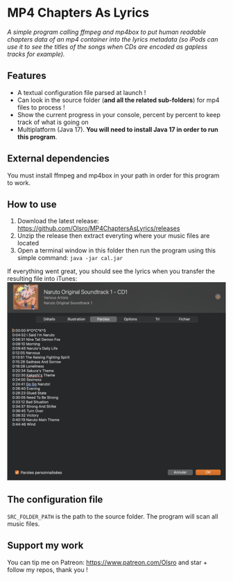 # MP4 Chapters As Lyrics
*A simple program calling ffmpeg and mp4box to put human readable chapters data of an mp4 container into the lyrics metadata (so iPods can use it to see the titles of the songs when CDs are encoded as gapless tracks for example).*

## Features
- A textual configuration file parsed at launch !
- Can look in the source folder (**and all the related sub-folders**) for mp4 files to process !
- Show the current progress in your console, percent by percent to keep track of what is going on
- Multiplatform (Java 17). **You will need to install Java 17 in order to run this program**.

## External dependencies
You must install ffmpeg and mp4box in your path in order for this program to work.

## How to use
1) Download the latest release: https://github.com/Olsro/MP4ChaptersAsLyrics/releases
2) Unzip the release then extract everyting where your music files are located
3) Open a terminal window in this folder then run the program using this simple command: ```java -jar cal.jar```

If everything went great, you should see the lyrics when you transfer the resulting file into iTunes:
![Alt text](images/result.jpeg?raw=true "Result")

## The configuration file
```SRC_FOLDER_PATH``` is the path to the source folder. The program will scan all music files.

## Support my work
You can tip me on Patreon: https://www.patreon.com/Olsro and star + follow my repos, thank you !